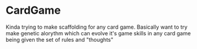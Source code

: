 # CardGame
Kinda trying to make scaffolding for any card game. Basically want to try make genetic alorythm which can evolve it's game skills in any card game being given the set of rules and "thoughts"
